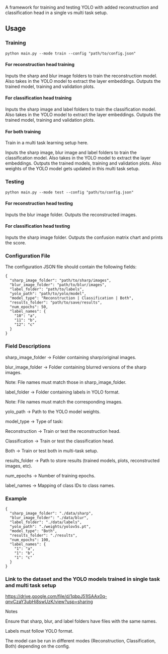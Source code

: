 A framework for training and testing YOLO with added reconstruction and classification head in a single vs multi task setup.


## Usage
### Training
```
python main.py --mode train --config "path/to/config.json"
```
#### For reconstruction head training

Inputs the sharp and blur image folders to train the reconstruction model. Also takes in the YOLO model to extract the layer embeddings. Outputs the trained model, training and validation plots.

#### For classification head training

Inputs the sharp image and label folders to train the classification model. Also takes in the YOLO model to extract the layer embeddings. Outputs the trained model, training and validation plots.

#### For both training

Train in a multi task learning setup here.

Inputs the sharp image, blur image and label folders to train the classification model. Also takes in the YOLO model to extract the layer embeddings. Outputs the trained models, training and validation plots. Also weights of the YOLO model gets updated in this multi task setup.

### Testing
```
python main.py --mode test --config "path/to/config.json"
```

#### For reconstruction head testing

Inputs the blur image folder. Outputs the reconstructed images. 

#### For classification head testing

Inputs the sharp image folder. Outputs the confusion matrix chart and prints the score.

### Configuration File

The configuration JSON file should contain the following fields:
```
{
  "sharp_image_folder": "path/to/sharp/images",
  "blur_image_folder": "path/to/blur/images", 
  "label_folder": "path/to/labels", 
  "yolo_path": "path/to/yolo/model",
  "model_type": "Reconstruction | Classification | Both",
  "results_folder": "path/to/save/results",
  "num_epochs": 50,
  "label_names": {
    "10": "a",
    "11": "b",
    "12": "c"
  }
}
```

### Field Descriptions

sharp_image_folder → Folder containing sharp/original images.

blur_image_folder → Folder containing blurred versions of the sharp images.

Note: File names must match those in sharp_image_folder.

label_folder → Folder containing labels in YOLO format.

Note: File names must match the corresponding images.

yolo_path → Path to the YOLO model weights.

model_type → Type of task:

Reconstruction → Train or test the reconstruction head.

Classification → Train or test the classification head.

Both → Train or test both in multi-task setup.

results_folder → Path to store results (trained models, plots, reconstructed images, etc).

num_epochs → Number of training epochs.

label_names → Mapping of class IDs to class names.

### Example
```
{
  "sharp_image_folder": "./data/sharp",
  "blur_image_folder": "./data/blur",
  "label_folder": "./data/labels",
  "yolo_path": "./weights/yolov5s.pt",
  "model_type": "Both",
  "results_folder": "./results",
  "num_epochs": 100,
  "label_names": {
    "1": "a",
    "1": "b",
    "1": "c"
  }
}
```

### Link to the dataset and the YOLO models trained in single task and multi task setup

https://drive.google.com/file/d/1qbpJ51lSAAx0q-qnvCzaY3ubHi8swUzK/view?usp=sharing

Notes

Ensure that sharp, blur, and label folders have files with the same names.

Labels must follow YOLO format.

The model can be run in different modes (Reconstruction, Classification, Both) depending on the config.
